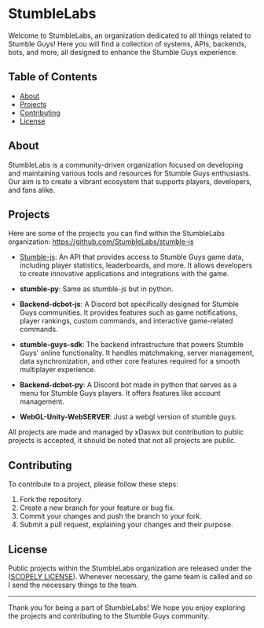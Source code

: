 # StumbleLabs

Welcome to StumbleLabs, an organization dedicated to all things related to Stumble Guys! Here you will find a collection of systems, APIs, backends, bots, and more, all designed to enhance the Stumble Guys experience.

## Table of Contents

- [About](#about)
- [Projects](#projects)
- [Contributing](#contributing)
- [License](#license)

## About

StumbleLabs is a community-driven organization focused on developing and maintaining various tools and resources for Stumble Guys enthusiasts. Our aim is to create a vibrant ecosystem that supports players, developers, and fans alike.

## Projects

Here are some of the projects you can find within the StumbleLabs organization:
<a target="_blank">https://github.com/StumbleLabs/stumble-js</a>
- [Stumble-js](https://github.com/StumbleLabs/stumble-js): An API that provides access to Stumble Guys game data, including player statistics, leaderboards, and more. It allows developers to create innovative applications and integrations with the game.

- **stumble-py**: Same as stumble-js but in python.

- **Backend-dcbot-js**: A Discord bot specifically designed for Stumble Guys communities. It provides features such as game notifications, player rankings, custom commands, and interactive game-related commands.

- **stumble-guys-sdk**: The backend infrastructure that powers Stumble Guys' online functionality. It handles matchmaking, server management, data synchronization, and other core features required for a smooth multiplayer experience.

- **Backend-dcbot-py**: A Discord bot made in python that serves as a menu for Stumble Guys players. It offers features like account management.

- **WebGL-Unity-WebSERVER**: Just a webgl version of stumble guys.

All projects are made and managed by xDaswx but contribution to public projects is accepted, it should be noted that not all projects are public.

## Contributing

To contribute to a project, please follow these steps:

1. Fork the repository.
2. Create a new branch for your feature or bug fix.
3. Commit your changes and push the branch to your fork.
4. Submit a pull request, explaining your changes and their purpose.

## License

Public projects within the StumbleLabs organization are released under the ([SCOPELY LICENSE](https://www.scopely.com/en/legal?id=tos&langSection=en#section-2)).
Whenever necessary, the game team is called and so I send the necessary things to the team.

---

Thank you for being a part of StumbleLabs! We hope you enjoy exploring the projects and contributing to the Stumble Guys community.
